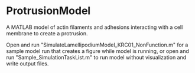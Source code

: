 # ProtrusionModel
A MATLAB model of actin filaments and adhesions interacting with a cell membrane to create a protrusion.


Open and run "SimulateLamellipodiumModel_KRC01_NonFunction.m" for a sample model run that creates a figure while model is running, or
open and run "Sample_SimulationTaskList.m" to run model without visualization and write output files.
